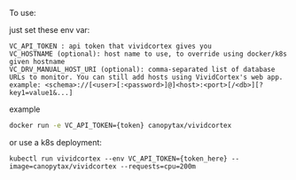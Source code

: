 To use:

just set these env var:

```
VC_API_TOKEN : api token that vividcortex gives you
VC_HOSTNAME (optional): host name to use, to override using docker/k8s given hostname
VC_DRV_MANUAL_HOST_URI (optional): comma-separated list of database URLs to monitor. You can still add hosts using VividCortex's web app. example: <schema>://[<user>[:<password>]@]<host>:<port>[/<db>][?key1=value1&...]
```

example

```bash
docker run -e VC_API_TOKEN={token} canopytax/vividcortex

```


or use a k8s deployment:
```
kubectl run vividcortex --env VC_API_TOKEN={token_here} --image=canopytax/vividcortex --requests=cpu=200m
```
